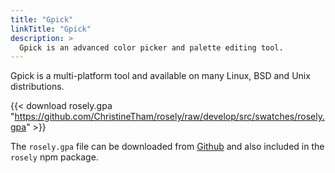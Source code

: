 ```yaml
---
title: "Gpick"
linkTitle: "Gpick"
description: >
  Gpick is an advanced color picker and palette editing tool.
---
```


Gpick is a multi-platform tool and available on many Linux, BSD and Unix distributions.

{{< download rosely.gpa "https://github.com/ChristineTham/rosely/raw/develop/src/swatches/rosely.gpa" >}}

The `rosely.gpa` file can be downloaded from [Github](https://github.com/ChristineTham/rosely/raw/develop/src/swatches/rosely.gpa) and also included in the `rosely` npm package.

